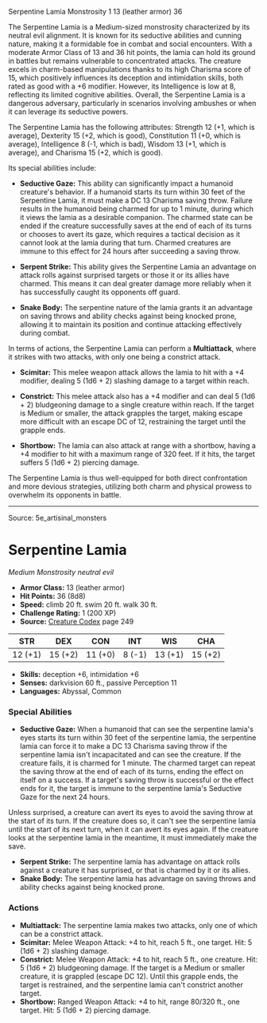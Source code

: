 <MonsterName/>Serpentine Lamia</MonsterName>
<CreatureType/>Monstrosity</CreatureType>
<CR/>1</CR>
<AC/>13 (leather armor)</AC>
<HP/>36</HP>
<summary>The Serpentine Lamia is a Medium-sized monstrosity characterized by its neutral evil alignment. It is known for its seductive abilities and cunning nature, making it a formidable foe in combat and social encounters. With a moderate Armor Class of 13 and 36 hit points, the lamia can hold its ground in battles but remains vulnerable to concentrated attacks. The creature excels in charm-based manipulations thanks to its high Charisma score of 15, which positively influences its deception and intimidation skills, both rated as good with a +6 modifier. However, its Intelligence is low at 8, reflecting its limited cognitive abilities. Overall, the Serpentine Lamia is a dangerous adversary, particularly in scenarios involving ambushes or when it can leverage its seductive powers.</summary>

<detail>

The Serpentine Lamia has the following attributes: Strength 12 (+1, which is average), Dexterity 15 (+2, which is good), Constitution 11 (+0, which is average), Intelligence 8 (-1, which is bad), Wisdom 13 (+1, which is average), and Charisma 15 (+2, which is good). 

Its special abilities include:

- **Seductive Gaze:** This ability can significantly impact a humanoid creature's behavior. If a humanoid starts its turn within 30 feet of the Serpentine Lamia, it must make a DC 13 Charisma saving throw. Failure results in the humanoid being charmed for up to 1 minute, during which it views the lamia as a desirable companion. The charmed state can be ended if the creature successfully saves at the end of each of its turns or chooses to avert its gaze, which requires a tactical decision as it cannot look at the lamia during that turn. Charmed creatures are immune to this effect for 24 hours after succeeding a saving throw.

- **Serpent Strike:** This ability gives the Serpentine Lamia an advantage on attack rolls against surprised targets or those it or its allies have charmed. This means it can deal greater damage more reliably when it has successfully caught its opponents off guard.

- **Snake Body:** The serpentine nature of the lamia grants it an advantage on saving throws and ability checks against being knocked prone, allowing it to maintain its position and continue attacking effectively during combat.

In terms of actions, the Serpentine Lamia can perform a **Multiattack**, where it strikes with two attacks, with only one being a constrict attack. 

- **Scimitar:** This melee weapon attack allows the lamia to hit with a +4 modifier, dealing 5 (1d6 + 2) slashing damage to a target within reach.

- **Constrict:** This melee attack also has a +4 modifier and can deal 5 (1d6 + 2) bludgeoning damage to a single creature within reach. If the target is Medium or smaller, the attack grapples the target, making escape more difficult with an escape DC of 12, restraining the target until the grapple ends.

- **Shortbow:** The lamia can also attack at range with a shortbow, having a +4 modifier to hit with a maximum range of 320 feet. If it hits, the target suffers 5 (1d6 + 2) piercing damage.

The Serpentine Lamia is thus well-equipped for both direct confrontation and more devious strategies, utilizing both charm and physical prowess to overwhelm its opponents in battle.</detail>



---

Source: 5e_artisinal_monsters

# Serpentine Lamia

*Medium* *Monstrosity* *neutral evil*

- **Armor Class:** 13 (leather armor)
- **Hit Points:** 36 (8d8)
- **Speed:** climb 20 ft. swim 20 ft. walk 30 ft.
- **Challenge Rating:** 1 (200 XP)
- **Source:** [Creature Codex](https://koboldpress.com/kpstore/product/creature-codex-for-5th-edition-dnd) page 249

| STR | DEX | CON | INT | WIS | CHA |
| --- | --- | --- | --- | --- | --- |
| 12 (+1) | 15 (+2) | 11 (+0) | 8 (-1) | 13 (+1) | 15 (+2) |

- **Skills:** deception +6, intimidation +6
- **Senses:** darkvision 60 ft., passive Perception 11
- **Languages:** Abyssal, Common

### Special Abilities

- **Seductive Gaze:** When a humanoid that can see the serpentine lamia's eyes starts its turn within 30 feet of the serpentine lamia, the serpentine lamia can force it to make a DC 13 Charisma saving throw if the serpentine lamia isn't incapacitated and can see the creature. If the creature fails, it is charmed for 1 minute. The charmed target can repeat the saving throw at the end of each of its turns, ending the effect on itself on a success. If a target's saving throw is successful or the effect ends for it, the target is immune to the serpentine lamia's Seductive Gaze for the next 24 hours. 

Unless surprised, a creature can avert its eyes to avoid the saving throw at the start of its turn. If the creature does so, it can't see the serpentine lamia until the start of its next turn, when it can avert its eyes again. If the creature looks at the serpentine lamia in the meantime, it must immediately make the save.
- **Serpent Strike:** The serpentine lamia has advantage on attack rolls against a creature it has surprised, or that is charmed by it or its allies.
- **Snake Body:** The serpentine lamia has advantage on saving throws and ability checks against being knocked prone.

### Actions

- **Multiattack:** The serpentine lamia makes two attacks, only one of which can be a constrict attack.
- **Scimitar:** Melee Weapon Attack: +4 to hit, reach 5 ft., one target. Hit: 5 (1d6 + 2) slashing damage.
- **Constrict:** Melee Weapon Attack: +4 to hit, reach 5 ft., one creature. Hit: 5 (1d6 + 2) bludgeoning damage. If the target is a Medium or smaller creature, it is grappled (escape DC 12). Until this grapple ends, the target is restrained, and the serpentine lamia can't constrict another target.
- **Shortbow:** Ranged Weapon Attack: +4 to hit, range 80/320 ft., one target. Hit: 5 (1d6 + 2) piercing damage.




